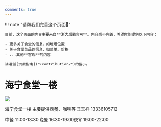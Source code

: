 ```yaml
---
comments: true
---
```


!!! note "请帮我们完善这个页面🙏"

    目前，这个页面的内容主要来自**浙大后勤官网**。内容尚不完善，希望你能提供以下内容：

    - 更多关于食堂的信息，如地理位置
    - 关于食堂菜品的信息，如菜单、价格
    - ...其他**客观**的内容

    请遵循[贡献指南]("/contribution/")的指示。

# 海宁食堂一楼 

![](https://zulg.zju.edu.cn/__local/7/CB/04/901C65D681EFB686E66A3EFA543_3C9E9611_68EF0.jpg)

海宁食堂一楼
主要提供西餐、咖啡等
王玉祥
13336105712

中餐 11:00-13:30
晚餐 16:30-19:00夜宵 19:00-22:00
